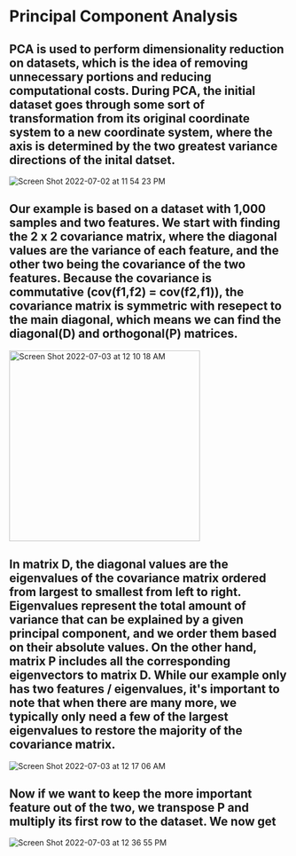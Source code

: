 # Principal Component Analysis

## PCA is used to perform dimensionality reduction on datasets, which is the idea of removing unnecessary portions and reducing computational costs. During PCA, the initial dataset goes through some sort of transformation from its original coordinate system to a new coordinate system, where the axis is determined by the two greatest variance directions of the inital datset.
![Screen Shot 2022-07-02 at 11 54 23 PM](https://user-images.githubusercontent.com/102645083/177028746-ab085192-5e64-4e57-9294-37f77cbea3d5.png)

## Our example is based on a dataset with 1,000 samples and two features. We start with finding the 2 x 2 covariance matrix, where the diagonal values are the variance of each feature, and the other two being the covariance of the two features. Because the covariance is commutative (cov(f1,f2) = cov(f2,f1)), the covariance matrix is symmetric with resepect to the main diagonal, which means we can find the diagonal(D) and orthogonal(P) matrices.
<img width="344" alt="Screen Shot 2022-07-03 at 12 10 18 AM" src="https://user-images.githubusercontent.com/102645083/177029190-90942d6e-b857-4fab-a0ce-e3bf6efe9029.png">

## In matrix D, the diagonal values are the eigenvalues of the covariance matrix ordered from largest to smallest from left to right. Eigenvalues represent the total amount of variance that can be explained by a given principal component, and we order them based on their absolute values. On the other hand, matrix P includes all the corresponding eigenvectors to matrix D. While our example only has two features / eigenvalues, it's important to note that when there are many more, we typically only need a few of the largest eigenvalues to restore the majority of the covariance matrix.
![Screen Shot 2022-07-03 at 12 17 06 AM](https://user-images.githubusercontent.com/102645083/177029399-ba24c01e-94cd-49db-92a8-4b4ffe78eaf5.png)

## Now if we want to keep the more important feature out of the two, we transpose P and multiply its first row to the dataset. We now get
![Screen Shot 2022-07-03 at 12 36 55 PM](https://user-images.githubusercontent.com/102645083/177054778-f58f7dae-a5d8-487f-91b0-3dba487291c6.png)
